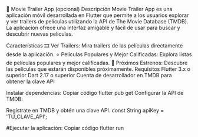 🎥 Movie Trailer App
 (opcional)
Descripción
Movie Trailer App es una aplicación móvil desarrollada en Flutter que permite a los usuarios explorar y ver trailers de películas utilizando la API de The Movie Database (TMDB). La aplicación ofrece una interfaz amigable y fácil de usar para buscar y descubrir nuevas películas.

Características
🎞️ Ver Trailers: Mira trailers de las películas directamente desde la aplicación.
⭐ Películas Populares y Mejor Calificadas: Explora listas de películas populares y mejor calificadas.
📅 Próximos Estrenos: Descubre las películas que estarán disponibles próximamente.
Requisitos
Flutter 3.x o superior
Dart 2.17 o superior
Cuenta de desarrollador en TMDB para obtener la clave API

Instalar dependencias:
Copiar código
flutter pub get
Configurar la API de TMDB:

Regístrate en TMDB y obtén una clave API.
const String apiKey = 'TU_CLAVE_API';

#Ejecutar la aplicación:
Copiar código
flutter run
